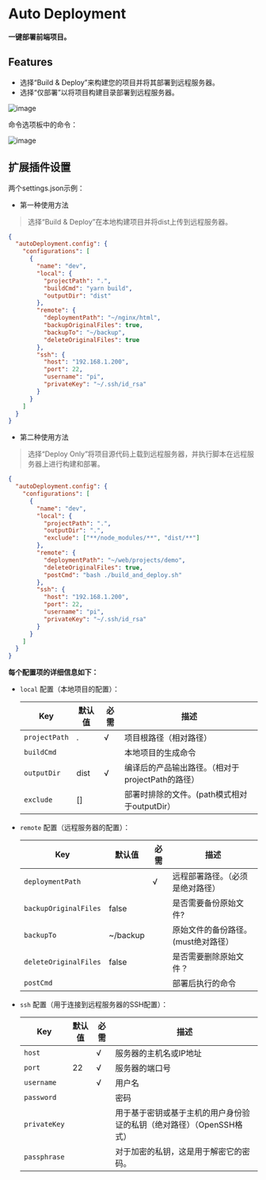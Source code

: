 # Auto Deployment

**一键部署前端项目。**

## Features

- 选择“Build & Deploy”来构建您的项目并将其部署到远程服务器。
- 选择“仅部署”以将项目构建目录部署到远程服务器。

![image](https://github.com/user-attachments/assets/9ab37575-4060-4dcc-9f99-ecee04a6d957)


命令选项板中的命令：

![image](https://github.com/user-attachments/assets/68a983fa-54ad-436a-bc1b-ef28ab701a0e)


## 扩展插件设置

两个settings.json示例：

- 第一种使用方法

> 选择“Build & Deploy”在本地构建项目并将dist上传到远程服务器。

```json
{
  "autoDeployment.config": {
    "configurations": [
      {
        "name": "dev",
        "local": {
          "projectPath": ".",
          "buildCmd": "yarn build",
          "outputDir": "dist"
        },
        "remote": {
          "deploymentPath": "~/nginx/html",
          "backupOriginalFiles": true,
          "backupTo": "~/backup",
          "deleteOriginalFiles": true
        },
        "ssh": {
          "host": "192.168.1.200",
          "port": 22,
          "username": "pi",
          "privateKey": "~/.ssh/id_rsa"
        }
      }
    ]
  }
}
```

- 第二种使用方法

> 选择“Deploy Only”将项目源代码上载到远程服务器，并执行脚本在远程服务器上进行构建和部署。

```json
{
  "autoDeployment.config": {
    "configurations": [
      {
        "name": "dev",
        "local": {
          "projectPath": ".",
          "outputDir": ".",
          "exclude": ["**/node_modules/**", "dist/**"]
        },
        "remote": {
          "deploymentPath": "~/web/projects/demo",
          "deleteOriginalFiles": true,
          "postCmd": "bash ./build_and_deploy.sh"
        },
        "ssh": {
          "host": "192.168.1.200",
          "port": 22,
          "username": "pi",
          "privateKey": "~/.ssh/id_rsa"
        }
      }
    ]
  }
}
```

**每个配置项的详细信息如下：**

- `local` 配置（本地项目的配置）：

  |  Key           | 默认值 | 必需 | 描述  |
  |  ----          | ----     | ----     | ----         |
  | `projectPath`  | .        | √        | 项目根路径（相对路径） |
  | `buildCmd`     |          |          | 本地项目的生成命令 |
  | `outputDir`    | dist     | √        | 编译后的产品输出路径。（相对于projectPath的路径） |
  | `exclude`      | []       |          | 部署时排除的文件。(path模式相对于outputDir） |

- `remote` 配置（远程服务器的配置）：

  |  Key                  | 默认值 | 必需 | 描述  |
  |  ----                 | ----     | ----     | ----         |
  | `deploymentPath`      |          | √        | 远程部署路径。（必须是绝对路径） |
  | `backupOriginalFiles` | false    |          | 是否需要备份原始文件? |
  | `backupTo`            | ~/backup |          | 原始文件的备份路径。(must绝对路径） |
  | `deleteOriginalFiles` | false    |          | 是否需要删除原始文件？ |
  | `postCmd`             |          |          | 部署后执行的命令 |

- `ssh` 配置（用于连接到远程服务器的SSH配置）：

  |  Key         | 默认值 | 必需 | 描述 |
  |  ----        | ----     | ----     | ----        |
  | `host`       |          | √        | 服务器的主机名或IP地址 |
  | `port`       | 22       | √        | 服务器的端口号 |
  | `username`   |          | √        | 用户名 |
  | `password`   |          |          | 密码 |
  | `privateKey` |          |          | 用于基于密钥或基于主机的用户身份验证的私钥（绝对路径）（OpenSSH格式）  |
  | `passphrase` |          |          | 对于加密的私钥，这是用于解密它的密码。 |


